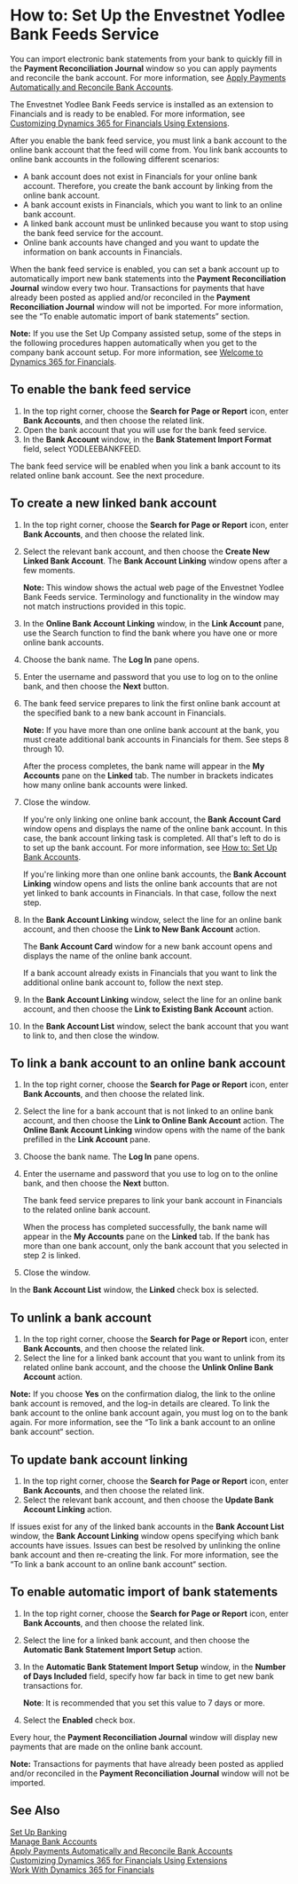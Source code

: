 <properties
                pageTitle="How to: Set Up the Envestnet Yodlee Bank Feeds Service| Financials"
                description="How to: Set Up the Envestnet Yodlee Bank Feeds Service"
                services="project-madeira"
                documentationCenter=""
                authors="SorenGP"
/>
<tags
    ms.service="project-madeira"
    ms.topic="article"
    ms.devlang="na"
    ms.tgt_pltfrm="na"
    ms.workload="na"
    ms.date="05/12/2016"
    ms.author="SorenGP" />

# How to: Set Up the Envestnet Yodlee Bank Feeds Service
You can import electronic bank statements from your bank to quickly fill in the **Payment Reconciliation Journal** window so you can apply payments and reconcile the bank account. For more information, see [Apply Payments Automatically and Reconcile Bank Accounts](receivables-apply-payments-auto-reconcile-bank-accounts.md).

The Envestnet Yodlee Bank Feeds service is installed as an extension to Financials and is ready to be enabled. For more information, see [Customizing Dynamics 365 for Financials Using Extensions](ui-extensions.md).

After you enable the bank feed service, you must link a bank account to the online bank account that the feed will come from. You link bank accounts to online bank accounts in the following different scenarios:

- A bank account does not exist in Financials for your online bank account. Therefore, you create the bank account by linking from the online bank account.
- A bank account exists in Financials, which you want to link to an online bank account.
- A linked bank account must be unlinked because you want to stop using the bank feed service for the account.
- Online bank accounts have changed and you want to update the information on bank accounts in Financials.

When the bank feed service is enabled, you can set a bank account up to automatically import new bank statements into the **Payment Reconciliation Journal** window every two hour. Transactions for payments that have already been posted as applied and/or reconciled in the **Payment Reconciliation Journal** window will not be imported. For more information, see the “To enable automatic import of bank statements” section.

**Note:** If you use the Set Up Company assisted setup, some of the steps in the following procedures happen automatically when you get to the company bank account setup. For more information, see [Welcome to Dynamics 365 for Financials](madeira-get-started.md).

## To enable the bank feed service
1. In the top right corner, choose the **Search for Page or Report** icon, enter **Bank Accounts**, and then choose the related link.
2. Open the bank account that you will use for the bank feed service.
3. In the **Bank Account** window, in the **Bank Statement Import Format** field, select YODLEEBANKFEED.  

The bank feed service will be enabled when you link a bank account to its related online bank account. See the next procedure.  

## To create a new linked bank account
1. In the top right corner, choose the **Search for Page or Report** icon, enter **Bank Accounts**, and then choose the related link.
2. Select the relevant bank account, and then choose the **Create New Linked Bank Account**. The **Bank Account Linking** window opens after a few moments.

    **Note:** This window shows the actual web page of the Envestnet Yodlee Bank Feeds service. Terminology and functionality in the window may not match instructions provided in this topic.  

3. In the **Online Bank Account Linking** window, in the **Link Account** pane, use the Search function to find the bank where you have one or more online bank accounts.
4. Choose the bank name. The **Log In** pane opens.
5. Enter the username and password that you use to log on to the online bank, and then choose the **Next** button.  
6. The bank feed service prepares to link the first online bank account at the specified bank to a new bank account in Financials.

    **Note:** If you have more than one online bank account at the bank, you must create additional bank accounts in Financials for them. See steps 8 through 10.  

    After the process completes, the bank name will appear in the **My Accounts** pane on the **Linked** tab. The number in brackets indicates how many online bank accounts were linked.  

7. Close the window.

    If you're only linking one online bank account, the **Bank Account Card** window opens and displays the name of the online bank account. In this case, the bank account linking task is completed. All that's left to do is to set up the bank account. For more information, see [How to: Set Up Bank Accounts](bank-how-setup-bank-accounts.md).

    If you're linking more than one online bank accounts, the **Bank Account Linking** window opens and lists the online bank accounts that are not yet linked to bank accounts in Financials. In that case, follow the next step.  

8. In the **Bank Account Linking** window, select the line for an online bank account, and then choose the **Link to New Bank Account** action.  

    The **Bank Account Card** window for a new bank account opens and displays the name of the online bank account.

    If a bank account already exists in Financials that you want to link the additional online bank account to, follow the next step.  

9. In the **Bank Account Linking** window, select the line for an online bank account, and then choose the **Link to Existing Bank Account** action.
10. In the **Bank Account List** window, select the bank account that you want to link to, and then close the window.

## To link a bank account to an online bank account
1. In the top right corner, choose the **Search for Page or Report** icon, enter **Bank Accounts**, and then choose the related link.
2. Select the line for a bank account that is not linked to an online bank account, and then choose the **Link to Online Bank Account** action. The **Online Bank Account Linking** window opens with the name of the bank prefilled in the **Link Account** pane.
3. Choose the bank name. The **Log In** pane opens.
4. Enter the username and password that you use to log on to the online bank, and then choose the **Next** button.  

    The bank feed service prepares to link your bank account in Financials to the related online bank account.  

    When the process has completed successfully, the bank name will appear in the **My Accounts** pane on the **Linked** tab. If the bank has more than one bank account, only the bank account that you selected in step 2 is linked.  

5. Close the window.

In the **Bank Account List** window, the **Linked** check box is selected.

## To unlink a bank account
1. In the top right corner, choose the **Search for Page or Report** icon, enter **Bank Accounts**, and then choose the related link.  
2. Select the line for a linked bank account that you want to unlink from its related online bank account, and the choose the **Unlink Online Bank Account** action.

**Note:** If you choose **Yes** on the confirmation dialog, the link to the online bank account is removed, and the log-in details are cleared. To link the bank account to the online bank account again, you must log on to the bank again. For more information, see the “To link a bank account to an online bank account“ section.

## To update bank account linking
1. In the top right corner, choose the **Search for Page or Report** icon, enter **Bank Accounts**, and then choose the related link.
2. Select the relevant bank account, and then choose the **Update Bank Account Linking** action.

If issues exist for any of the linked bank accounts in the **Bank Account List** window, the **Bank Account Linking** window opens specifying which bank accounts have issues. Issues can best be resolved by unlinking the online bank account and then re-creating the link. For more information, see the “To link a bank account to an online bank account“ section.

## To enable automatic import of bank statements
1. In the top right corner, choose the **Search for Page or Report** icon, enter **Bank Accounts**, and then choose the related link.
2. Select the line for a linked bank account, and then choose the **Automatic Bank Statement Import Setup** action.
3. In the **Automatic Bank Statement Import Setup** window, in the **Number of Days Included** field, specify how far back in time to get new bank transactions for.

    **Note**: It is recommended that you set this value to 7 days or more.  

4. Select the **Enabled** check box.  

Every hour, the **Payment Reconciliation Journal** window will display new payments that are made on the online bank account.

**Note:** Transactions for payments that have already been posted as applied and/or reconciled in the **Payment Reconciliation Journal** window will not be imported.

## See Also  
[Set Up Banking](bank-setup-banking.md)  
[Manage Bank Accounts](bank-manage-bank-accounts.md)  
[Apply Payments Automatically and Reconcile Bank Accounts](receivables-apply-payments-auto-reconcile-bank-accounts.md)  
[Customizing Dynamics 365 for Financials Using Extensions ](ui-extensions.md)  
[Work With Dynamics 365 for Financials](ui-work-product.md)
